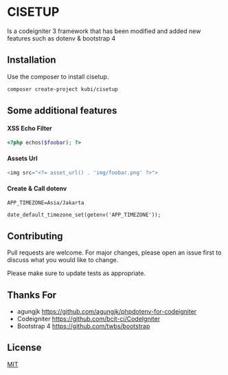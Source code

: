 # CISETUP

Is a codeigniter 3 framework that has been modified and added new features such as dotenv & bootstrap 4

## Installation

Use the composer to install cisetup.

```bash
composer create-project kubi/cisetup
```
## Some additional features

#### XSS Echo Filter
```php
<?php echos($foobar); ?>
```

#### Assets Url
```php
<img src="<?= asset_url() . 'img/foobar.png' ?>">
```

#### Create & Call dotenv

```dotenv
APP_TIMEZONE=Asia/Jakarta
```
```dotenv
date_default_timezone_set(getenv('APP_TIMEZONE'));
```

## Contributing
Pull requests are welcome. For major changes, please open an issue first to discuss what you would like to change.

Please make sure to update tests as appropriate.

## Thanks For
* agungjk https://github.com/agungjk/phpdotenv-for-codeigniter
* Codeigniter https://github.com/bcit-ci/CodeIgniter
* Bootstrap 4 https://github.com/twbs/bootstrap

## License
[MIT](https://choosealicense.com/licenses/mit/)
